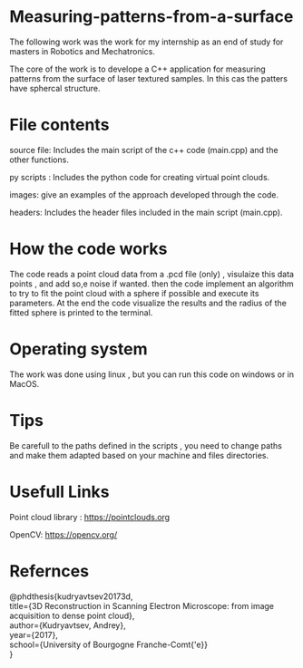# Measuring-patterns-from-a-surface


The following work was the work for my internship as an end of study for masters in Robotics and Mechatronics.  

The core of the work is to develope a C++ application for measuring patterns from the surface of laser textured samples. In this cas the patters have sphercal structure.
      		
# File contents

source file: Includes the main script of the c++ code (main.cpp) and the other functions.  

py scripts : Includes the python code for creating virtual point clouds.   

images: give an examples of the approach developed through the code.   

headers: Includes the header files included in the main script (main.cpp).    


# How the code works
The code reads a point cloud data from a .pcd file (only) , visulaize this data points , and add so,e noise if wanted.
then the code implement an algorithm to try to fit the point cloud with a sphere if possible and execute its parameters. At the end the code visualize the results and the radius of the fitted sphere is printed to the terminal.

# Operating system
The work was done using linux , but you can run this code on windows or in MacOS.


# Tips
Be carefull to the paths defined in the scripts , you need to change paths and make them adapted based on your machine and files directories.

# Usefull Links 

Point cloud library : https://pointclouds.org   

OpenCV: https://opencv.org/


 # Refernces 
 
@phdthesis{kudryavtsev20173d,  
  title={3D Reconstruction in Scanning Electron Microscope: from image acquisition to dense point cloud},  
  author={Kudryavtsev, Andrey},  
  year={2017},  
  school={University of Bourgogne Franche-Comt{\'e}}  
}
 
